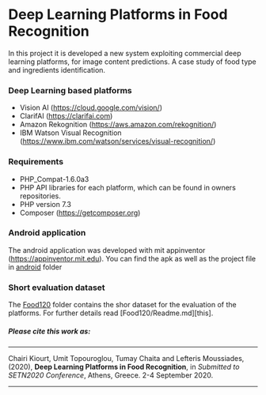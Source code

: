 # Deep Learning Platforms in Food Recognition
In this project it is developed a new system exploiting commercial deep learning platforms, for image content predictions. A case study of food type and ingredients identification.

### Deep Learning based platforms
- Vision AI (https://cloud.google.com/vision/)
- ClarifAI (https://clarifai.com)
- Amazon Rekognition (https://aws.amazon.com/rekognition/)
- IBM Watson Visual Recognition (https://www.ibm.com/watson/services/visual-recognition/)

### Requirements
- PHP_Compat-1.6.0a3
- PHP API libraries for each platform, which can be found in owners repositories.
- PHP version 7.3
- Composer (https://getcomposer.org)

### Android application
The android application was developed with mit appinventor (https://appinventor.mit.edu).
You can find the apk as well as the project file in [android](android) folder

### Short evaluation dataset
The [Food120](Food120) folder contains the shor dataset for the evaluation of the platforms. For further details read  [Food120/Readme.md][this].

##### Please cite this work as:
***
Chairi Kiourt, Umit Topouroglou, Tumay Chaita and Lefteris Moussiades, (2020), **Deep Learning Platforms in Food Recognition**, in *Submitted to SETN2020 Conference*, Athens, Greece. 2-4 September 2020.
***
